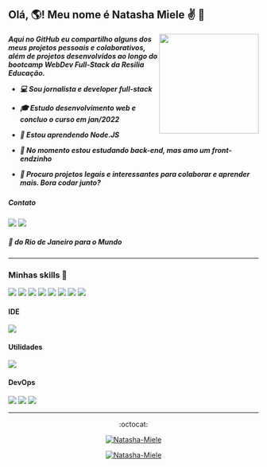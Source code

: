 ## Olá, :earth_americas:! Meu nome é Natasha Miele :v: :dizzy: 
<img align="right" width="200" src="https://cloud.headwayapp.co/changelogs_images/images/big/000/058/077-4cdfda1c1af278fc546b822f2f2355d75d631f46.gif"/>

<h5>Aqui no GitHub eu compartilho alguns dos meus projetos pessoais e colaborativos, além de projetos desenvolvidos ao longo do bootcamp WebDev Full-Stack da Resilia Educação.

- 💻 Sou jornalista e developer full-stack
- 🎓 Estudo desenvolvimento web e concluo o curso em jan/2022
- 🌱 Estou aprendendo Node.JS
- 💜 No momento estou estudando back-end, mas amo um front-endzinho
- 👯 Procuro projetos legais e interessantes para colaborar e aprender mais. Bora codar junto?

  </h5>

<h5>Contato</h5>
<a target='_blank' href="https://www.linkedin.com/in/natashamiele/"><img src="https://img.shields.io/badge/LinkedIn-0077B5?style=for-the-badge&logo=linkedin&logoColor=white"></a> <a target='_blank' href="mailto:mielenatasha@gmail.com"><img src="https://img.shields.io/badge/Gmail-D14836?style=for-the-badge&logo=gmail&logoColor=white"></a> 


<h5> 📍 do Rio de Janeiro para o Mundo </h5>

---

### Minhas skills :rocket:

<img src="https://img.shields.io/badge/HTML5-E34F26?style=for-the-badge&logo=html5&logoColor=white"> <img src="https://img.shields.io/badge/CSS3-1572B6?style=for-the-badge&logo=css3&logoColor=white"> <img src="https://img.shields.io/badge/Bootstrap-563D7C?style=for-the-badge&logo=bootstrap&logoColor=white"> <img src="https://img.shields.io/badge/JavaScript-323330?style=for-the-badge&logo=javascript&logoColor=F7DF1E"> <img src="https://img.shields.io/badge/jQuery-0769AD?style=for-the-badge&logo=jquery&logoColor=white"> <img src="https://img.shields.io/badge/MongoDB-4EA94B?style=for-the-badge&logo=mongodb&logoColor=white"> <img src="https://img.shields.io/badge/MySQL-00000F?style=for-the-badge&logo=mysql&logoColor=white"> <img src="https://img.shields.io/badge/Node.js-43853D?style=for-the-badge&logo=node.js&logoColor=white">


#### IDE 

<img src="https://img.shields.io/badge/Visual_Studio_Code-0078D4?style=for-the-badge&logo=visual%20studio%20code&logoColor=white"> 

#### Utilidades

<img src="https://img.shields.io/badge/Postman-FF6C37?style=for-the-badge&logo=Postman&logoColor=white">

#### DevOps

<img src="https://img.shields.io/badge/Git-F05032?style=for-the-badge&logo=git&logoColor=white"> <img src="https://img.shields.io/badge/GitHub-100000?style=for-the-badge&logo=github&logoColor=white"> <img src="https://img.shields.io/badge/Docker-2496ED?style=for-the-badge&logo=docker&logoColor=white">

---

<div align="center">
  :octocat:
  
[![Natasha-Miele](https://github-readme-stats.vercel.app/api?username=Natasha-Miele&show_icons=true&theme=radical&include_all_commits=true&count_private=true)](https://github.com/Natasha-Miele/)

[![Natasha-Miele](https://github-readme-stats.vercel.app/api/top-langs/?username=Natasha-Miele&hide=html&layout=compact&theme=radical)](https://github.com/Natasha-Miele/)

 </div>

<!--
**Natasha-Miele/Natasha-Miele** is a ✨ _special_ ✨ repository because its `README.md` (this file) appears on your GitHub profile.

Here are some ideas to get you started:

- 🔭 I’m currently working on ...
- 🌱 I’m currently learning ...
- 👯 I’m looking to collaborate on ...
- 🤔 I’m looking for help with ...
- 💬 Ask me about ...
- 📫 How to reach me: ...
- 😄 Pronouns: ...
- ⚡ Fun fact: ...
-->
